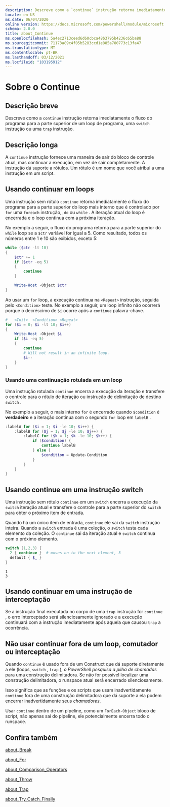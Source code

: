 ```yaml
---
description: Descreve como a `continue` instrução retorna imediatamente o fluxo do programa para a parte superior de um loop de programa, uma `switch` instrução ou uma `trap` instrução.
Locale: en-US
ms.date: 06/04/2020
online version: https://docs.microsoft.com/powershell/module/microsoft.powershell.core/about/about_continue?view=powershell-7.1&WT.mc_id=ps-gethelp
schema: 2.0.0
title: about_Continue
ms.openlocfilehash: 5a4ec2713ceed6d60cbca48b3795b4236c65ba88
ms.sourcegitcommit: 71173a89c4f05b5283ccd1e885a780773c13fa47
ms.translationtype: MT
ms.contentlocale: pt-BR
ms.lasthandoff: 03/12/2021
ms.locfileid: "103195912"
---
```

# <a name="about-continue"></a>Sobre o Continue

## <a name="short-description"></a>Descrição breve

Descreve como a `continue` instrução retorna imediatamente o fluxo do programa para a parte superior de um loop de programa, uma `switch` instrução ou uma `trap` instrução.

## <a name="long-description"></a>Descrição longa

A `continue` instrução fornece uma maneira de sair do bloco de controle atual, mas continuar a execução, em vez de sair completamente. A instrução dá suporte a rótulos.
Um rótulo é um nome que você atribui a uma instrução em um script.

## <a name="using-continue-in-loops"></a>Usando continuar em loops

Uma instrução sem rótulo `continue` retorna imediatamente o fluxo do programa para a parte superior do loop mais interno que é controlado por `for` uma `foreach` instrução,, `do` ou `while` . A iteração atual do loop é encerrada e o loop continua com a próxima iteração.

No exemplo a seguir, o fluxo do programa retorna para a parte superior do `while` loop se a `$ctr` variável for igual a 5. Como resultado, todos os números entre 1 e 10 são exibidos, exceto 5:

```powershell
while ($ctr -lt 10)
{
    $ctr += 1
    if ($ctr -eq 5)
    {
        continue
    }

    Write-Host -Object $ctr
}
```

Ao usar um `for` loop, a execução continua na `<Repeat>` instrução, seguida pelo `<Condition>` teste. No exemplo a seguir, um loop infinito não ocorrerá porque o decréscimo de `$i` ocorre após a `continue` palavra-chave.

```powershell
#   <Init>  <Condition> <Repeat>
for ($i = 0; $i -lt 10; $i++)
{
    Write-Host -Object $i
    if ($i -eq 5)
    {
        continue
        # Will not result in an infinite loop.
        $i--
    }
}
```

### <a name="using-a-labeled-continue-in-a-loop"></a>Usando uma continuação rotulada em um loop

Uma instrução rotulada `continue` encerra a execução da iteração e transfere o controle para o rótulo de iteração ou instrução de delimitação de destino `switch` .

No exemplo a seguir, o mais interno `for` é encerrado quando `$condition` é **verdadeiro** e a iteração continua com o segundo `for` loop em `labelB` .

```powershell
:labelA for ($i = 1; $i -le 10; $i++) {
    :labelB for ($j = 1; $j -le 10; $j++) {
        :labelC for ($k = 1; $k -le 10; $k++) {
            if ($condition) {
                continue labelB
            } else {
                $condition = Update-Condition
            }
        }
    }
}
```

## <a name="using-continue-in-a-switch-statement"></a>Usando continue em uma instrução switch

Uma instrução sem rótulo `continue` em um `switch` encerra a execução da `switch` iteração atual e transfere o controle para a parte superior do `switch` para obter o próximo item de entrada.

Quando há um único item de entrada, `continue` ele sai da `switch` instrução inteira.
Quando a `switch` entrada é uma coleção, o `switch` testa cada elemento da coleção. O `continue` sai da iteração atual e `switch` continua com o próximo elemento.

```powershell
switch (1,2,3) {
  2 { continue }  # moves on to the next element, 3
  default { $_ }
}
```

```Output
1
3
```

## <a name="using-continue-in-a-trap-statement"></a>Usando continuar em uma instrução de interceptação

Se a instrução final executada no corpo de uma `trap` instrução for `continue` , o erro interceptado será silenciosamente ignorado e a execução continuará com a instrução imediatamente após aquela que causou `trap` a ocorrência.

## <a name="do-not-use-continue-outside-of-a-loop-switch-or-trap"></a>Não usar continuar fora de um loop, comutador ou interceptação

Quando `continue` é usado fora de um Construct que dá suporte diretamente a ele (loops, `switch` , `trap` ), _o PowerShell pesquisa a pilha de chamadas_ para uma construção delimitadora. Se não for possível localizar uma construção delimitadora, o runspace atual será encerrado silenciosamente.

Isso significa que as funções e os scripts que usam inadvertidamente `continue` fora de uma construção delimitadora que dá suporte a ela podem encerrar inadvertidamente seus _chamadores_.

Usar `continue` dentro de um pipeline, como um `ForEach-Object` bloco de script, não apenas sai do pipeline, ele potencialmente encerra todo o runspace.

## <a name="see-also"></a>Confira também

[about_Break](about_Break.md)

[about_For](about_For.md)

[about_Comparison_Operators](about_Comparison_Operators.md)

[about_Throw](about_Throw.md)

[about_Trap](about_Trap.md)

[about_Try_Catch_Finally](about_Try_Catch_Finally.md)
